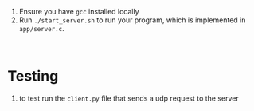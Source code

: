 1. Ensure you have `gcc` installed locally
2. Run `./start_server.sh` to run your program, which is implemented in
   `app/server.c`.

<br />

# Testing
1. to test run the `client.py` file that sends a udp request to the server